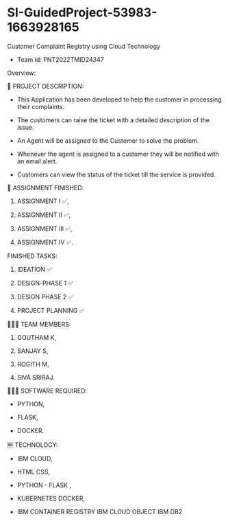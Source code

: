 # SI-GuidedProject-53983-1663928165
Customer Complaint Registry using Cloud Technology

 * Team Id: PNT2022TMID24347

Overview:

📝 PROJECT DESCRIPTION: 

 * This Application has been developed to help the customer in processing their complaints. 
 
 * The customers can raise the ticket with a detailed description of the issue.
 
 * An Agent will be assigned to the Customer to solve the problem.
 
 * Whenever the agent is assigned to a customer they will be notified with an email alert. 
 
 * Customers can view the status of the ticket till the service is provided.


📒 ASSIGNMENT FINISHED: 

  1. ASSIGNMENT I ✅,
 
  2. ASSIGNMENT II ✅,
 
  3. ASSIGNMENT III ✅,
 
  4. ASSIGNMENT IV ✅.
 
 FINISHED TASKS:
 
 1. IDEATION ✅
 
 2. DESIGN-PHASE 1 ✅
 
 3. DESIGN PHASE 2 ✅

 4. PROJECT PLANNING ✅


🧑🏻‍🦰 TEAM MEMBERS: 

 1. GOUTHAM K,

 2. SANJAY S,

 3. ROGITH M,

 4. SIVA SRIRAJ.
 
 

👨🏻‍💻 SOFTWARE REQUIRED: 

 * PYTHON,
 
 * FLASK,
 
 * DOCKER.
 
 
🈸 TECHNOLOGY: 

 * IBM CLOUD,
 
 * HTML	CSS,
 
 * PYTHON - FLASK	,
 
 * KUBERNETES	DOCKER,
 
 * IBM CONTAINER REGISTRY	IBM CLOUD OBJECT	IBM DB2




 
 
